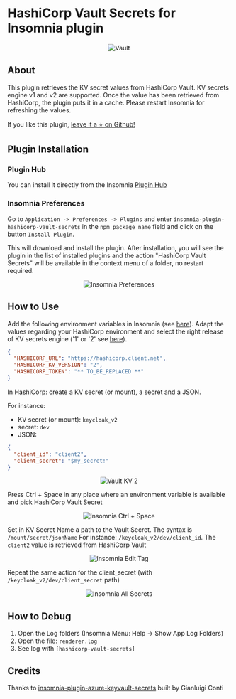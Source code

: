 # HashiCorp Vault Secrets for Insomnia plugin

<div align="center">
  <img src="
  https://github.com/jeromeguillaume/insomnia-plugin-hashicorp-vault-secrets/raw/refs/heads/main/assets/Vault_PrimaryLogo_Black.png" alt="Vault"/>
</div>

## About
This plugin retrieves the KV secret values from HashiCorp Vault. KV secrets engine v1 and v2 are supported. Once the value has been retrieved from HashiCorp, the plugin puts it in a cache. Please restart Insomnia for refreshing the values.

If you like this plugin, [leave it a ⭐ on Github!](https://github.com/jeromeguillaume/insomnia-plugin-hashicorp-vault-secrets)

## Plugin Installation

### Plugin Hub
You can install it directly from the Insomnia [Plugin Hub](https://insomnia.rest/plugins/insomnia-plugin-hashicorp-vault-secrets)

### Insomnia Preferences
Go to `Application -> Preferences -> Plugins` and enter `insomnia-plugin-hashicorp-vault-secrets` in the `npm package name` field and click on the button `Install Plugin`.

This will download and install the plugin. After installation, you will see the plugin in the list of installed plugins
and the action "HashiCorp Vault Secrets" will be available in the context menu of a folder, no restart required.

<div align="center">
  <img src="https://github.com/jeromeguillaume/insomnia-plugin-hashicorp-vault-secrets/raw/refs/heads/main/assets/Insomnia-prefrences.png" alt="Insomnia Preferences"/>
</div>


## How to Use
Add the following environment variables in Insomnia (see [here](https://docs.insomnia.rest/insomnia/environment-variables#environment-basics)). Adapt the values regarding your HashiCorp environment and select the right release of KV secrets engine ('1' or '2' see [here](https://developer.hashicorp.com/vault/docs/secrets/kv)).
```json
{
  "HASHICORP_URL": "https://hashicorp.client.net",
  "HASHICORP_KV_VERSION": "2",
  "HASHICORP_TOKEN": "** TO_BE_REPLACED **"
}
```
In HashiCorp: create a KV secret (or mount), a secret and a JSON.

For instance: 
- KV secret (or mount): `keycloak_v2`
- secret: `dev`
- JSON:
```json
{
  "client_id": "client2",
  "client_secret": "$my_secret!"
}
```
<div align="center">
  <img src="https://github.com/jeromeguillaume/insomnia-plugin-hashicorp-vault-secrets/raw/refs/heads/main/assets/Vault_KV2.png" alt="Vault KV 2"/>
</div>


Press Ctrl + Space in any place where an environment variable is available and pick HashiCorp Vault Secret
<div align="center">
  <img src="https://github.com/jeromeguillaume/insomnia-plugin-hashicorp-vault-secrets/raw/refs/heads/main/assets/Insomnia_ctrl_space.png" alt="Insomnia Ctrl + Space"/>
</div>


Set in KV Secret Name a path to the Vault Secret. The syntax is `/mount/secret/jsonName`
For instance: `/keycloak_v2/dev/client_id`. The `client2` value is retrieved from HashiCorp Vault
<div align="center">
  <img src="https://github.com/jeromeguillaume/insomnia-plugin-hashicorp-vault-secrets/raw/refs/heads/main/assets/Insomnia_Edit_Tag.png" alt="Insomnia Edit Tag"/>
</div>

Repeat the same action for the client_secret (with `/keycloak_v2/dev/client_secret` path)
<div align="center">
  <img src="https://github.com/jeromeguillaume/insomnia-plugin-hashicorp-vault-secrets/raw/refs/heads/main/assets/Insomnia_with_all_secrets.png" alt="Insomnia All Secrets"/>
</div>


## How to Debug
1) Open the Log folders (Insomnia Menu: Help -> Show App Log Folders)
2) Open the file: `renderer.log`
3) See log with `[hashicorp-vault-secrets]`

## Credits
Thanks to [insomnia-plugin-azure-keyvault-secrets](https://insomnia.rest/plugins/insomnia-plugin-azure-keyvault-secrets) built by Gianluigi Conti